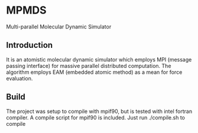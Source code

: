 # MPMDS
Multi-parallel Molecular Dynamic Simulator

## Introduction
It is an atomistic molecular dynamic simulator which employs MPI (message passing interface) for massive parallel distributed computation.  The algorithm employs EAM (embedded atomic method) as a mean for force evaluation.  

## Build
The project was setup to compile with mpif90, but is tested with intel fortran compiler.  A compile script for mpif90 is included.
Just run ./compile.sh to compile  
